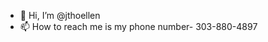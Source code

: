 - 👋 Hi, I’m @jthoellen
- 📫 How to reach me is my phone number- 303-880-4897

<!---
jthoellen/jthoellen is a ✨ special ✨ repository because its `README.md` (this file) appears on your GitHub profile.
You can click the Preview link to take a look at your changes.
--->

